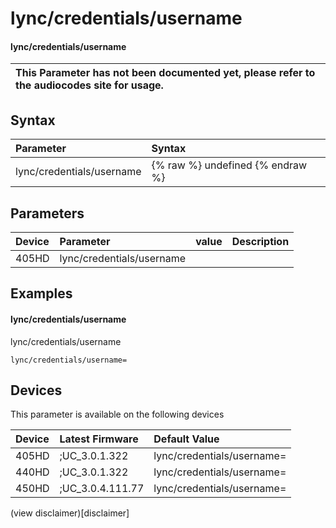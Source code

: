 ﻿---
description: lync/credentials/username
search:
    keywords: ['lync','credentials','username']
---

# lync/credentials/username

#### lync/credentials/username


| This Parameter has not been documented yet, please refer to the audiocodes site for usage.  |
| :--- |

## Syntax
| Parameter | Syntax |
| :--- | :--- |
|lync/credentials/username | {% raw %} undefined {% endraw %} |

## Parameters
|Device|Parameter|value|Description|
|:---|:---|:---|:---|
| 405HD | lync/credentials/username |  |  |

## Examples
#### lync/credentials/username

lync/credentials/username

```
lync/credentials/username=
```

## Devices
This parameter is available on the following devices

| Device | Latest Firmware | Default Value |
|:---|:---|:---|
| 405HD | ;UC_3.0.1.322 | lync/credentials/username= 
| 440HD | ;UC_3.0.1.322 | lync/credentials/username= 
| 450HD | ;UC_3.0.4.111.77 | lync/credentials/username= 

(view disclaimer)[disclaimer]
